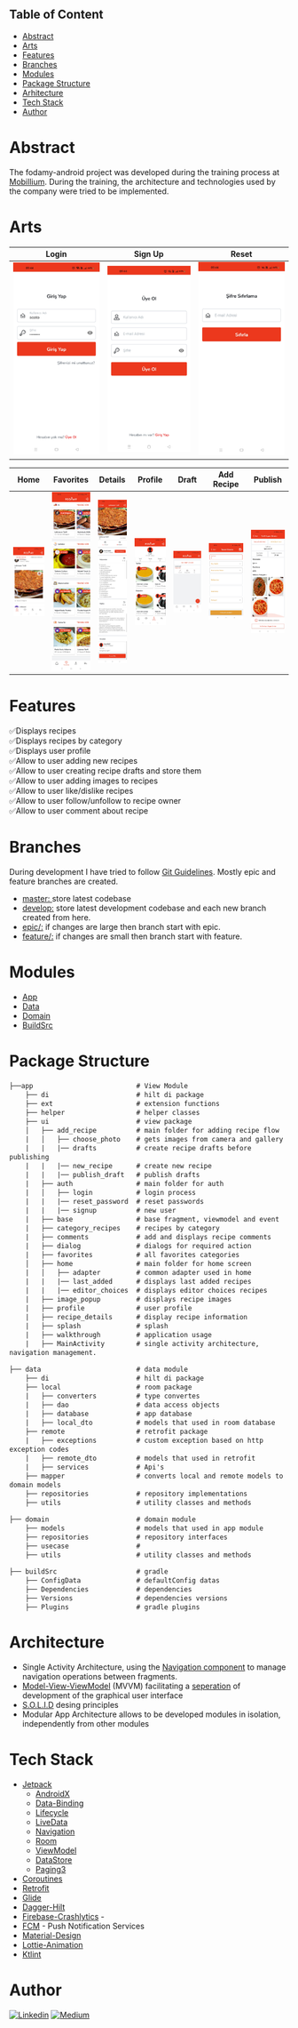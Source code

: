 ## Table of Content
- [Abstract](https://github.com/scotoglu/fodamy-android#abstract)
- [Arts](https://github.com/scotoglu/fodamy-android#arts)
- [Features](https://github.com/scotoglu/fodamy-android#features)
- [Branches](https://github.com/scotoglu/fodamy-android#branches)
- [Modules](https://github.com/scotoglu/fodamy-android#modules)
- [Package Structure](https://github.com/scotoglu/fodamy-android#package-structure)
- [Arhitecture](https://github.com/scotoglu/fodamy-android#architecture)
- [Tech Stack](https://github.com/scotoglu/fodamy-android/#tech-stack)
- [Author](https://github.com/scotoglu/fodamy-android#author)

# Abstract

The fodamy-android project was developed during the training process at [Mobillium](https://www.mobillium.com). During the training, the architecture and technologies used by the company were tried to be implemented.
# Arts
 Login | Sign Up | Reset
 --- | --- | ---
 ![](https://github.com/scotoglu/fodamy-android/blob/master/art/login.jpg) | ![](https://github.com/scotoglu/fodamy-android/blob/master/art/signup.jpg) | ![](https://github.com/scotoglu/fodamy-android/blob/master/art/reset_password.jpg)
 
 Home | Favorites | Details | Profile | Draft |  Add Recipe | Publish
 ---| --- | --- | --- | --- | --- | --- | 
 ![](https://github.com/scotoglu/fodamy-android/blob/master/art/home.jpg) | ![](https://github.com/scotoglu/fodamy-android/blob/master/art/favorites.jpg) | ![](https://github.com/scotoglu/fodamy-android/blob/master/art/details.jpg)|![](https://github.com/scotoglu/fodamy-android/blob/master/art/profile.jpg)  | ![](https://github.com/scotoglu/fodamy-android/blob/master/art/drafts.jpg) | ![](https://github.com/scotoglu/fodamy-android/blob/master/art/new_recipe.jpg) |![](https://github.com/scotoglu/fodamy-android/blob/master/art/publish_draft.jpg)  
# Features
:white_check_mark:Displays recipes <br>
:white_check_mark:Displays recipes by category <br>
:white_check_mark:Displays user profile <br>
:white_check_mark:Allow to user adding new recipes <br>
:white_check_mark:Allow to user creating recipe drafts and store them <br>
:white_check_mark:Allow to user adding images to recipes <br>
:white_check_mark:Allow to user like/dislike recipes <br>
:white_check_mark:Allow to user follow/unfollow to recipe owner <br>
:white_check_mark:Allow to user comment about recipe 

# Branches
During development I have tried to follow [Git Guidelines](https://github.com/mobillium/MobilliumGitGuidelines). Mostly epic and feature branches are created.
- <ins> master: </ins> store latest codebase
- <ins> develop:</ins> store latest development codebase and each new branch created from here.
- <ins> epic/:</ins>  if changes are large then branch start with epic.
- <ins>feature/:</ins> if changes are small then branch start with feature.

# Modules
- [App](https://github.com/scotoglu/fodamy-android/tree/master/app)
- [Data](https://github.com/scotoglu/fodamy-android/tree/master/data)
- [Domain](https://github.com/scotoglu/fodamy-android/tree/master/domain)
- [BuildSrc](https://github.com/scotoglu/fodamy-android/tree/master/buildSrc)


# Package Structure
``` 
├──app                          # View Module 
    ├── di                      # hilt di package 
    ├── ext                     # extension functions
    ├── helper                  # helper classes
    ├── ui                      # view package
    │   ├── add_recipe          # main folder for adding recipe flow
    |   │   ├── choose_photo    # gets images from camera and gallery
    |   |   |── drafts          # create recipe drafts before publishing
    |   |   |── new_recipe      # create new recipe
    |   |   |── publish_draft   # publish drafts
    |   ├── auth                # main folder for auth
    |   │   ├── login           # login process
    |   |   |── reset_password  # reset passwords
    |   |   |── signup          # new user
    |   ├── base                # base fragment, viewmodel and event 
    |   ├── category_recipes    # recipes by category
    |   ├── comments            # add and displays recipe comments
    |   ├── dialog              # dialogs for required action
    |   ├── favorites           # all favorites categories
    │   ├── home                # main folder for home screen
    |   │   ├── adapter         # common adapter used in home
    |   |   |── last_added      # displays last added recipes
    |   |   |── editor_choices  # displays editor choices recipes
    |   ├── image_popup         # displays recipe images 
    |   ├── profile             # user profile
    |   ├── recipe_details      # display recipe information
    |   ├── splash              # splash
    |   ├── walkthrough         # application usage
    |   ├── MainActivity        # single activity architecture, navigation management.
```
```
├── data                        # data module
    ├── di                      # hilt di package
    ├── local                   # room package
    |   ├── converters          # type convertes
    |   ├── dao                 # data access objects
    |   ├── database            # app database
    |   ├── local_dto           # models that used in room database
    ├── remote                  # retrofit package
    |   ├── exceptions          # custom exception based on http exception codes
    |   ├── remote_dto          # models that used in retrofit
    |   ├── services            # Api's
    ├── mapper                  # converts local and remote models to domain models
    ├── repositories            # repository implementations
    ├── utils                   # utility classes and methods
```
```
├── domain                      # domain module
    ├── models                  # models that used in app module
    ├── repositories            # repository interfaces
    ├── usecase                 # 
    ├── utils                   # utility classes and methods
```
```
├── buildSrc                    # gradle 
    ├── ConfigData              # defaultConfig datas
    ├── Dependencies            # dependencies
    ├── Versions                # dependencies versions
    ├── Plugins                 # gradle plugins
```

# Architecture
- Single Activity Architecture, using the [Navigation component](https://developer.android.com/guide/navigation/navigation-getting-started) to manage navigation operations between fragments.
- [Model-View-ViewModel](https://en.wikipedia.org/wiki/Model%E2%80%93view%E2%80%93viewmodel) (MVVM) facilitating a [seperation](https://en.wikipedia.org/wiki/Separation_of_concerns) of development of the graphical user interface
- [S.O.L.I.D](https://en.wikipedia.org/wiki/SOLID) desing principles
- Modular App Architecture allows to be developed modules in isolation, independently from other modules
# Tech Stack
- [Jetpack](https://developer.android.com/jetpack)
  - [AndroidX](https://developer.android.com/jetpack/androidx)
  - [Data-Binding](https://developer.android.com/topic/libraries/data-binding)
  - [Lifecycle](https://developer.android.com/topic/libraries/architecture/lifecycle) 
  - [LiveData](https://developer.android.com/topic/libraries/architecture/livedata)  
  - [Navigation](https://developer.android.com/guide/navigation/) 
  - [Room](https://developer.android.com/topic/libraries/architecture/room)
  - [ViewModel](https://developer.android.com/topic/libraries/architecture/viewmodel) 
  - [DataStore](https://developer.android.com/topic/libraries/architecture/datastore)
  - [Paging3](https://developer.android.com/topic/libraries/architecture/paging/v3-overview)
 - [Coroutines](https://kotlinlang.org/docs/reference/coroutines-overview.html)
 - [Retrofit](https://square.github.io/retrofit/)
 - [Glide](https://github.com/bumptech/glide)
 - [Dagger-Hilt](https://dagger.dev/hilt/)
 - [Firebase-Crashlytics](https://firebase.google.com/docs/crashlytics/get-started?platform=android) - 
 - [FCM](https://firebase.google.com/docs/cloud-messaging) - Push Notification Services
 - [Material-Design](https://material.io/components?platform=android)
 - [Lottie-Animation](https://airbnb.io/lottie/#/android)
 - [Ktlint](https://github.com/JLLeitschuh/ktlint-gradle)
 
 # Author
 [![Linkedin](https://img.shields.io/badge/-linkedin-grey?logo=linkedin)](https://www.linkedin.com/in/sefacotoglu/) [![Medium](https://img.shields.io/badge/-medium-grey?logo=medium)](https://medium.com/@scotoglu)

